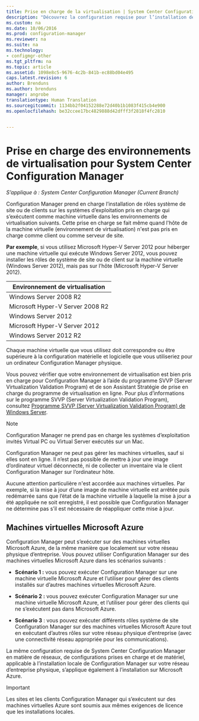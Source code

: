 ```yaml
---
title: Prise en charge de la virtualisation | System Center Configuration Manager
description: "Découvrez la configuration requise pour l’installation des rôles système de site et du client System Center Configuration Manager dans un environnement de virtualisation."
ms.custom: na
ms.date: 10/06/2016
ms.prod: configuration-manager
ms.reviewer: na
ms.suite: na
ms.technology:
- configmgr-other
ms.tgt_pltfrm: na
ms.topic: article
ms.assetid: 1098e8c5-9676-4c2b-841b-ec88bd04e495
caps.latest.revision: 6
author: Brenduns
ms.author: brenduns
manager: angrobe
translationtype: Human Translation
ms.sourcegitcommit: 1134bb2f04152288e72d40b1b1083f415cb4e900
ms.openlocfilehash: be32ccee17bc4829888d42dfff3f2818f4fc2810


---
```

# <a name="support-for-virtualization-environments-for-system-center-configuration-manager"></a>Prise en charge des environnements de virtualisation pour System Center Configuration Manager

*S’applique à : System Center Configuration Manager (Current Branch)*

Configuration Manager prend en charge l’installation de rôles système de site ou de clients sur les systèmes d’exploitation pris en charge qui s’exécutent comme machine virtuelle dans les environnements de virtualisation suivants. Cette prise en charge se fait même quand l'hôte de la machine virtuelle (environnement de virtualisation) n'est pas pris en charge comme client ou comme serveur de site.  

 **Par exemple**, si vous utilisez Microsoft Hyper-V Server 2012 pour héberger une machine virtuelle qui exécute Windows Server 2012, vous pouvez installer les rôles de système de site ou de client sur la machine virtuelle (Windows Server 2012), mais pas sur l’hôte (Microsoft Hyper-V Server 2012).  

|Environnement de virtualisation|  
|--------------------------------|  
|Windows Server 2008 R2|  
|Microsoft Hyper-V Server 2008 R2|  
|Windows Server 2012|  
|Microsoft Hyper-V Server 2012|  
|Windows Server 2012 R2|  

 Chaque machine virtuelle que vous utilisez doit correspondre ou être supérieure à la configuration matérielle et logicielle que vous utiliseriez pour un ordinateur Configuration Manager physique.  

 Vous pouvez vérifier que votre environnement de virtualisation est bien pris en charge pour Configuration Manager à l’aide du programme SVVP (Server Virtualization Validation Program) et de son Assistant Stratégie de prise en charge du programme de virtualisation en ligne. Pour plus d’informations sur le programme SVVP (Server Virtualization Validation Program), consultez [Programme SVVP (Server Virtualization Validation Program) de Windows Server](https://www.windowsservercatalog.com/svvp.aspx).  

> [!NOTE]  
>  Configuration Manager ne prend pas en charge les systèmes d’exploitation invités Virtual PC ou Virtual Server exécutés sur un Mac.  

Configuration Manager ne peut pas gérer les machines virtuelles, sauf si elles sont en ligne. Il n’est pas possible de mettre à jour une image d’ordinateur virtuel déconnecté, ni de collecter un inventaire via le client Configuration Manager sur l’ordinateur hôte.  

Aucune attention particulière n'est accordée aux machines virtuelles. Par exemple, si la mise à jour d’une image de machine virtuelle est arrêtée puis redémarrée sans que l’état de la machine virtuelle à laquelle la mise à jour a été appliquée ne soit enregistré, il est possible que Configuration Manager ne détermine pas s’il est nécessaire de réappliquer cette mise à jour.  

##  <a name="a-namebkmkazurea-microsoft-azure-virtual-machines"></a><a name="bkmk_Azure"></a> Machines virtuelles Microsoft Azure  
 Configuration Manager peut s’exécuter sur des machines virtuelles Microsoft Azure, de la même manière que localement sur votre réseau physique d’entreprise. Vous pouvez utiliser Configuration Manager sur des machines virtuelles Microsoft Azure dans les scénarios suivants :  

-   **Scénario 1 :** vous pouvez exécuter Configuration Manager sur une machine virtuelle Microsoft Azure et l’utiliser pour gérer des clients installés sur d’autres machines virtuelles Microsoft Azure.  

-   **Scénario 2 :** vous pouvez exécuter Configuration Manager sur une machine virtuelle Microsoft Azure, et l’utiliser pour gérer des clients qui ne s’exécutent pas dans Microsoft Azure.  

-   **Scénario 3** : vous pouvez exécuter différents rôles système de site Configuration Manager sur des machines virtuelles Microsoft Azure tout en exécutant d’autres rôles sur votre réseau physique d’entreprise (avec une connectivité réseau appropriée pour les communications).  

La même configuration requise de System Center Configuration Manager en matière de réseaux, de configurations prises en charge et de matériel, applicable à l’installation locale de Configuration Manager sur votre réseau d’entreprise physique, s’applique également à l’installation sur Microsoft Azure.  

> [!IMPORTANT]  
>  Les sites et les clients Configuration Manager qui s’exécutent sur des machines virtuelles Azure sont soumis aux mêmes exigences de licence que les installations locales.  



<!--HONumber=Nov16_HO1-->


